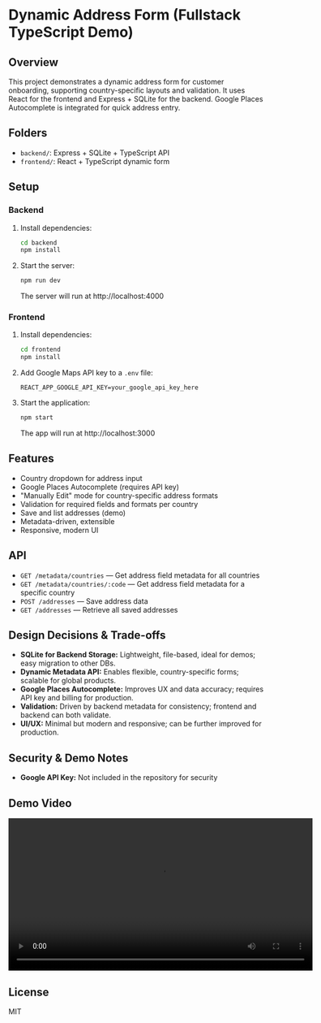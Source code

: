 # Dynamic Address Form (Fullstack TypeScript Demo)

## Overview
This project demonstrates a dynamic address form for customer onboarding, supporting country-specific layouts and validation. It uses React for the frontend and Express + SQLite for the backend. Google Places Autocomplete is integrated for quick address entry.

## Folders
- `backend/`: Express + SQLite + TypeScript API
- `frontend/`: React + TypeScript dynamic form

## Setup

### Backend
1. Install dependencies:
   ```bash
   cd backend
   npm install
   ```
2. Start the server:
   ```bash
   npm run dev
   ```
   The server will run at http://localhost:4000

### Frontend
1. Install dependencies:
   ```bash
   cd frontend
   npm install
   ```
2. Add  Google Maps API key to a `.env` file:
   ```env
   REACT_APP_GOOGLE_API_KEY=your_google_api_key_here
   ```
3. Start the application:
   ```bash
   npm start
   ```
   The app will run at http://localhost:3000

## Features
- Country dropdown for address input
- Google Places Autocomplete (requires API key)
- "Manually Edit" mode for country-specific address formats
- Validation for required fields and formats per country
- Save and list addresses (demo)
- Metadata-driven, extensible
- Responsive, modern UI

## API
- `GET /metadata/countries` — Get address field metadata for all countries
- `GET /metadata/countries/:code` — Get address field metadata for a specific country
- `POST /addresses` — Save address data
- `GET /addresses` — Retrieve all saved addresses

## Design Decisions & Trade-offs
- **SQLite for Backend Storage:** Lightweight, file-based, ideal for demos; easy migration to other DBs.
- **Dynamic Metadata API:** Enables flexible, country-specific forms; scalable for global products.
- **Google Places Autocomplete:** Improves UX and data accuracy; requires API key and billing for production.
- **Validation:** Driven by backend metadata for consistency; frontend and backend can both validate.
- **UI/UX:** Minimal but modern and responsive; can be further improved for production.

## Security & Demo Notes
- **Google API Key:** Not included in the repository for security

## Demo Video
<video src="./video/demo.mp4" controls width="600"></video>

## License
MIT